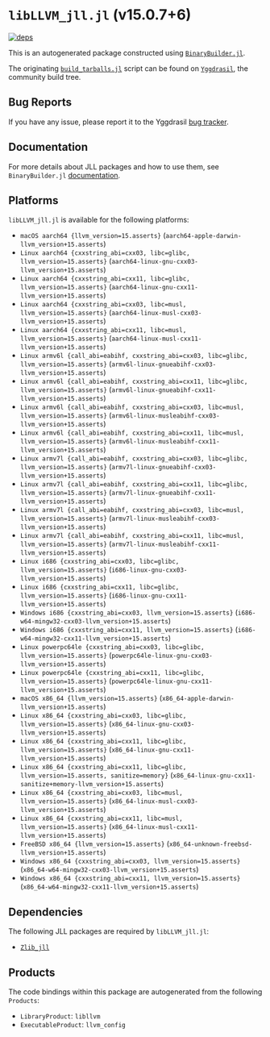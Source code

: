 # `libLLVM_jll.jl` (v15.0.7+6)

[![deps](https://juliahub.com/docs/libLLVM_jll/deps.svg)](https://juliahub.com/ui/Packages/libLLVM_jll/BYxGh?page=2)

This is an autogenerated package constructed using [`BinaryBuilder.jl`](https://github.com/JuliaPackaging/BinaryBuilder.jl).

The originating [`build_tarballs.jl`](https://github.com/JuliaPackaging/Yggdrasil/blob/22f5bdc974e29708619fc68cb9e20af6faa2658f/L/LLVM/libLLVM@15/build_tarballs.jl) script can be found on [`Yggdrasil`](https://github.com/JuliaPackaging/Yggdrasil/), the community build tree.

## Bug Reports

If you have any issue, please report it to the Yggdrasil [bug tracker](https://github.com/JuliaPackaging/Yggdrasil/issues).

## Documentation

For more details about JLL packages and how to use them, see `BinaryBuilder.jl` [documentation](https://docs.binarybuilder.org/stable/jll/).

## Platforms

`libLLVM_jll.jl` is available for the following platforms:

* `macOS aarch64 {llvm_version=15.asserts}` (`aarch64-apple-darwin-llvm_version+15.asserts`)
* `Linux aarch64 {cxxstring_abi=cxx03, libc=glibc, llvm_version=15.asserts}` (`aarch64-linux-gnu-cxx03-llvm_version+15.asserts`)
* `Linux aarch64 {cxxstring_abi=cxx11, libc=glibc, llvm_version=15.asserts}` (`aarch64-linux-gnu-cxx11-llvm_version+15.asserts`)
* `Linux aarch64 {cxxstring_abi=cxx03, libc=musl, llvm_version=15.asserts}` (`aarch64-linux-musl-cxx03-llvm_version+15.asserts`)
* `Linux aarch64 {cxxstring_abi=cxx11, libc=musl, llvm_version=15.asserts}` (`aarch64-linux-musl-cxx11-llvm_version+15.asserts`)
* `Linux armv6l {call_abi=eabihf, cxxstring_abi=cxx03, libc=glibc, llvm_version=15.asserts}` (`armv6l-linux-gnueabihf-cxx03-llvm_version+15.asserts`)
* `Linux armv6l {call_abi=eabihf, cxxstring_abi=cxx11, libc=glibc, llvm_version=15.asserts}` (`armv6l-linux-gnueabihf-cxx11-llvm_version+15.asserts`)
* `Linux armv6l {call_abi=eabihf, cxxstring_abi=cxx03, libc=musl, llvm_version=15.asserts}` (`armv6l-linux-musleabihf-cxx03-llvm_version+15.asserts`)
* `Linux armv6l {call_abi=eabihf, cxxstring_abi=cxx11, libc=musl, llvm_version=15.asserts}` (`armv6l-linux-musleabihf-cxx11-llvm_version+15.asserts`)
* `Linux armv7l {call_abi=eabihf, cxxstring_abi=cxx03, libc=glibc, llvm_version=15.asserts}` (`armv7l-linux-gnueabihf-cxx03-llvm_version+15.asserts`)
* `Linux armv7l {call_abi=eabihf, cxxstring_abi=cxx11, libc=glibc, llvm_version=15.asserts}` (`armv7l-linux-gnueabihf-cxx11-llvm_version+15.asserts`)
* `Linux armv7l {call_abi=eabihf, cxxstring_abi=cxx03, libc=musl, llvm_version=15.asserts}` (`armv7l-linux-musleabihf-cxx03-llvm_version+15.asserts`)
* `Linux armv7l {call_abi=eabihf, cxxstring_abi=cxx11, libc=musl, llvm_version=15.asserts}` (`armv7l-linux-musleabihf-cxx11-llvm_version+15.asserts`)
* `Linux i686 {cxxstring_abi=cxx03, libc=glibc, llvm_version=15.asserts}` (`i686-linux-gnu-cxx03-llvm_version+15.asserts`)
* `Linux i686 {cxxstring_abi=cxx11, libc=glibc, llvm_version=15.asserts}` (`i686-linux-gnu-cxx11-llvm_version+15.asserts`)
* `Windows i686 {cxxstring_abi=cxx03, llvm_version=15.asserts}` (`i686-w64-mingw32-cxx03-llvm_version+15.asserts`)
* `Windows i686 {cxxstring_abi=cxx11, llvm_version=15.asserts}` (`i686-w64-mingw32-cxx11-llvm_version+15.asserts`)
* `Linux powerpc64le {cxxstring_abi=cxx03, libc=glibc, llvm_version=15.asserts}` (`powerpc64le-linux-gnu-cxx03-llvm_version+15.asserts`)
* `Linux powerpc64le {cxxstring_abi=cxx11, libc=glibc, llvm_version=15.asserts}` (`powerpc64le-linux-gnu-cxx11-llvm_version+15.asserts`)
* `macOS x86_64 {llvm_version=15.asserts}` (`x86_64-apple-darwin-llvm_version+15.asserts`)
* `Linux x86_64 {cxxstring_abi=cxx03, libc=glibc, llvm_version=15.asserts}` (`x86_64-linux-gnu-cxx03-llvm_version+15.asserts`)
* `Linux x86_64 {cxxstring_abi=cxx11, libc=glibc, llvm_version=15.asserts}` (`x86_64-linux-gnu-cxx11-llvm_version+15.asserts`)
* `Linux x86_64 {cxxstring_abi=cxx11, libc=glibc, llvm_version=15.asserts, sanitize=memory}` (`x86_64-linux-gnu-cxx11-sanitize+memory-llvm_version+15.asserts`)
* `Linux x86_64 {cxxstring_abi=cxx03, libc=musl, llvm_version=15.asserts}` (`x86_64-linux-musl-cxx03-llvm_version+15.asserts`)
* `Linux x86_64 {cxxstring_abi=cxx11, libc=musl, llvm_version=15.asserts}` (`x86_64-linux-musl-cxx11-llvm_version+15.asserts`)
* `FreeBSD x86_64 {llvm_version=15.asserts}` (`x86_64-unknown-freebsd-llvm_version+15.asserts`)
* `Windows x86_64 {cxxstring_abi=cxx03, llvm_version=15.asserts}` (`x86_64-w64-mingw32-cxx03-llvm_version+15.asserts`)
* `Windows x86_64 {cxxstring_abi=cxx11, llvm_version=15.asserts}` (`x86_64-w64-mingw32-cxx11-llvm_version+15.asserts`)

## Dependencies

The following JLL packages are required by `libLLVM_jll.jl`:

* [`Zlib_jll`](https://github.com/JuliaBinaryWrappers/Zlib_jll.jl)

## Products

The code bindings within this package are autogenerated from the following `Products`:

* `LibraryProduct`: `libllvm`
* `ExecutableProduct`: `llvm_config`
